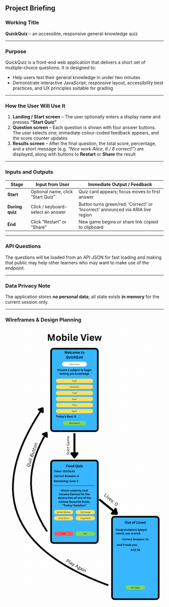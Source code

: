 ## Project Briefing

### **Working Title**
**QuickQuiz** – an accessible, responsive general-knowledge quiz

---

### **Purpose**

QuickQuiz is a  front-end web application that delivers a short set of multiple-choice questions. It is designed to:

- Help users test their general knowledge in under two minutes  
- Demonstrate interactive JavaScript, responsive layout, accessibility best practices, and UX principles suitable for grading

---

### **How the User Will Use It**

1. **Landing / Start screen** – The user optionally enters a display name and presses **“Start Quiz”**  
2. **Question screen** – Each question is shown with four answer buttons. The user selects one; immediate colour-coded feedback appears, and the score counter updates  
3. **Results screen** – After the final question, the total score, percentage, and a short message (e.g. _“Nice work Alice, 6 / 8 correct!”_) are displayed, along with buttons to **Restart** or **Share** the result

---

### **Inputs and Outputs**

| **Stage**      | **Input from User**                      | **Immediate Output / Feedback**                                                 |
|----------------|------------------------------------------|----------------------------------------------------------------------------------|
| **Start**       | Optional name, click “Start Quiz”        | Quiz card appears; focus moves to first answer                                   |
| **During quiz** | Click / keyboard-select an answer        | Button turns green/red; ‘Correct!’ or ‘Incorrect’ announced via ARIA live region |
| **End**         | Click “Restart” or “Share”               | New game begins _or_ share link copied to clipboard                              |

---

### **API Questions**

The questions will be loaded from an API JSON for fast loading and making that public may help other learners who may want to make use of the endpoint.

---

### **Data Privacy Note**

The application stores **no personal data**; all state exists **in memory** for the current session only.

---

### **Wireframes & Design Planning**

<img src="assets/img/Mobile-View.png">